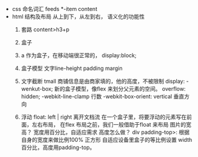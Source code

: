 - css 命名词汇
  feeds *-item  content
- html 结构及布局
  从上到下，从左到右， 语义化的功能性
  1. 套路
  content>h3+p
  2. 盒子
  3. a 作为盒子，在移动端很正常的，
  display:block;
  4. 盒子模型
  文字line-height padding margin
  5. 文字截断
  tmall 商铺信息是由商家填的，他的高度，不被限制
  display: -wenkut-box; 新的盒子模型，像flex 来划分父元素的空间。
  overflow: hidden;
  -webkit-line-clamp 行数
  -webkit-box-orient: vertical 垂直方向

  6. 浮动 float: left | right
  离开文档流
  在一个盒子里，将要浮动的元素写在前面，左右布局，
  在flex 布局之前，我们一般借助于float 来布局
  图片的宽高？ 宽度用百分比，自适应需求
  高度怎么做？ div padding-top>: 根据自身的宽度来做比例100% 正方形
  自适应设备里盒子的等比例设置 width 百分比，高度用padding-top。